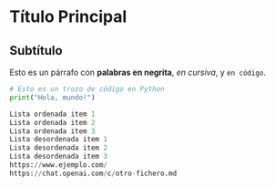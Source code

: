 # Título Principal

## Subtítulo

Esto es un párrafo con **palabras en negrita**, *en cursiva*, y `en código`.

```python
# Esto es un trozo de código en Python
print("Hola, mundo!")

Lista ordenada item 1
Lista ordenada item 2
Lista ordenada item 3
Lista desordenada item 1
Lista desordenada item 2
Lista desordenada item 3
https://www.ejemplo.com/
https://chat.openai.com/c/otro-fichero.md
